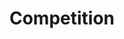 ---
layout: competition
id: competition
nav: true
nav-order: 5

title: Compet&shy;ition
long-title: Win your very own boutique escape in Wales
intro: Win a gorgeous stay in Wales, in a luxurious manor house retreat. Spend two nights indulging in five-star, boutique pampering, before exploring the Vale of Glamorgan from your country bolthole.
enter-cta: Enter Now

features:
  - id: stay
    title: The Stay
    description: You’ll spend two nights at the stylish Gileston Manor, a historic Grade II-listed property set in beautiful gardened grounds. Staying in the Apple Store, your suite features a mezzanine with roll-top bath, king-size bed, a kitchen and dining and seating areas. The rustic-chic aesthetic perfectly suits a break framed by outdoor adventures, with a touch of irresistible luxury for you and a special someone.
  - id: the-vale
    title: The Vale
    description: The Vale of Glamorgan is a rural idyll in south Wales. Magnificent castles and pretty villages rub shoulders with classic seaside towns and nature reserves. Don’t miss the beautifully historic village of Llantwit Major, the atmospheric Norman ruins of Coity and Newcastle castles, nor the choice of delightful beaches at Porthcawl.

competition-form:
  id: comp
  post-url: #getFormUrl
  expiry-date: 2019-11-11
  fields:
    - id: first-name
      type: text
      label: First Name
      required: true
    - id: surname
      type: text
      label: Surname
      required: true
    - id: email
      type: email
      label: Email address
      required: true
    - id: postcode
      type: text
      label: Postcode
      required: true
  submit: Submit Entry
  terms: >
    By submitting your entry, you agree to the <a href="#" class="js-open-modal link--underlined" data-open-modal="competition-terms">terms and conditions</a> of this competition
---